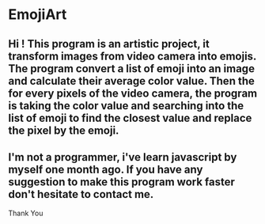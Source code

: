 # EmojiArt
Hi !
This program is an artistic project, it transform images from video camera into emojis.
The program convert a list of emoji into an image and calculate their average color value.
Then the for every pixels of the video camera, the program is taking the color value and searching into the list of emoji to find the closest value and replace the pixel by the emoji.
--
I'm not a programmer, i've learn javascript by myself one month ago.
If you have any suggestion to make this program work faster don't hesitate to contact me.
--
Thank You
